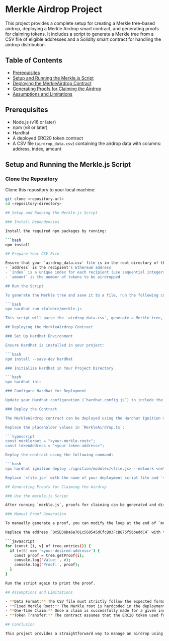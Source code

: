 # Merkle Airdrop Project

This project provides a complete setup for creating a Merkle tree-based airdrop, deploying a Merkle Airdrop smart contract, and generating proofs for claiming tokens. It includes a script to generate a Merkle tree from a CSV file of eligible addresses and a Solidity smart contract for handling the airdrop distribution.

## Table of Contents

- [Prerequisites](#prerequisites)
- [Setup and Running the Merkle.js Script](#setup-and-running-the-merklejs-script)
- [Deploying the MerkleAirdrop Contract](#deploying-the-merkleairdrop-contract)
- [Generating Proofs for Claiming the Airdrop](#generating-proofs-for-claiming-the-airdrop)
- [Assumptions and Limitations](#assumptions-and-limitations)

## Prerequisites

- Node.js (v16 or later)
- npm (v8 or later)
- Hardhat
- A deployed ERC20 token contract
- A CSV file (`airdrop_data.csv`) containing the airdrop data with columns: address, index, amount

## Setup and Running the Merkle.js Script

### Clone the Repository

Clone this repository to your local machine:

````bash
git clone <repository-url>
cd <repository-directory>

## Setup and Running the Merkle.js Script

### Install Dependencies

Install the required npm packages by running:

```bash
npm install

## Prepare Your CSV File

Ensure that your `airdrop_data.csv` file is in the root directory of the project. The CSV should have three columns: address, index, and amount, where:
- `address` is the recipient's Ethereum address
- `index` is a unique index for each recipient (use sequential integers)
- `amount` is the number of tokens to be airdropped

## Run the Script

To generate the Merkle tree and save it to a file, run the following command in the Hardhat environment:

```bash
npx hardhat run <folder>/merkle.js

This script will parse the `airdrop_data.csv`, generate a Merkle tree, display the Merkle root in the console, and save the entire tree to `tree.json`.

## Deploying the MerkleAirdrop Contract

### Set Up Hardhat Environment

Ensure Hardhat is installed in your project:

```bash
npm install --save-dev hardhat

### Initialize Hardhat in Your Project Directory

```bash
npx hardhat init

### Configure Hardhat for Deployment

Update your Hardhat configuration (`hardhat.config.js`) to include the necessary network settings and compiler version. Ensure the network configurations are correct for the deployment (e.g., using a local network or testnet like Sepolia).

### Deploy the Contract

The MerkleAirdrop contract can be deployed using the Hardhat Ignition module script provided. The Merkle root and the address of the ERC20 token contract need to be set in `MerkleAirdrop.ts`.

Replace the placeholder values in `MerkleAirdrop.ts`:

```typescript
const merkleroot = "<your-merkle-root>";
const tokenAddress = "<your-token-address>";

Deploy the contract using the following command:

```bash
npx hardhat ignition deploy ./ignition/modules/<file.js> --network <network name>

Replace `<file.js>` with the name of your deployment script file and `<network name>` with the name of the network you're deploying to (e.g., lisk, sepolia).

## Generating Proofs for Claiming the Airdrop

### Use the merkle.js Script

After running `merkle.js`, proofs for claiming can be generated and displayed for a specific address within the script. For example, the script checks for a specific hardcoded address and generates a proof for it.

### Manual Proof Generation

To manually generate a proof, you can modify the loop at the end of `merkle.js` to match the address for which you want to generate a proof.

Replace the address `0x5B38Da6a701c568545dCfcB03FcB875f56beddC4` with the desired address:

```javascript
for (const [i, v] of tree.entries()) {
  if (v[0] === '<your-desired-address>') {
    const proof = tree.getProof(i);
    console.log('Value:', v);
    console.log('Proof:', proof);
  }
}

Run the script again to print the proof.

## Assumptions and Limitations

- **Data Format:** The CSV file must strictly follow the expected format with `address`, `index`, and `amount` columns. Incorrect formatting may cause the script to fail.
- **Fixed Merkle Root:** The Merkle root is hardcoded in the deployment script. Any changes to the airdrop data after deployment would require redeploying the contract with the new Merkle root.
- **One-Time Claim:** Once a claim is successfully made for a given index, it cannot be claimed again. This is enforced using a bitmap to track claimed indices.
- **Token Transfer:** The contract assumes that the ERC20 token used for the airdrop follows standard ERC20 behavior. Non-standard implementations may lead to transfer failures.

## Conclusion

This project provides a straightforward way to manage an airdrop using a Merkle tree for efficient verification and claiming. Follow the steps above to set up, deploy, and use the airdrop system. Make sure to update the Merkle root and token address appropriately to match your specific use case.
````
